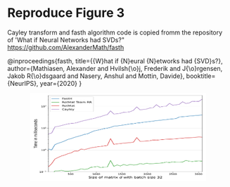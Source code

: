 # Reproduce Figure 3 
Cayley transform and fasth algorithm code is copied fromm the repository of 'What if Neural Networks had SVDs?"
https://github.com/AlexanderMath/fasth

@inproceedings{fasth,
    title={\{W}hat if {N}eural {N}etworks had {SVD}s?},
    author={Mathiasen, Alexander and Hvilsh{\o}j, Frederik and J{\o}rgensen, Jakob R{\o}dsgaard 
    and Nasery, Anshul and Mottin, Davide},
    booktitle={NeurIPS},
    year={2020}
}

<p align="center">
<img src="running_time_line_logscale_32.png" width="400px" height="200px" >
</p>


